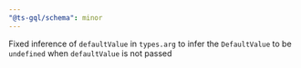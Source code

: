 ```yaml
---
"@ts-gql/schema": minor
---
```


Fixed inference of `defaultValue` in `types.arg` to infer the `DefaultValue` to be `undefined` when `defaultValue` is not passed
